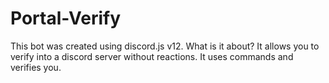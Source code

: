 # Portal-Verify
This bot was created using discord.js v12. What is it about? It allows you to verify into a discord server without reactions. It uses commands and verifies you.
